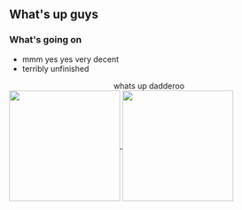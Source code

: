 ## What's up guys

### What's going on

 - mmm yes yes very decent
 - terribly unfinished
<div align="center">whats up dadderoo</div>

<a href="https://github.com/anuraghazra/github-readme-stats">
  <img height=200 align="center" src="https://github-readme-stats.vercel.app/api?username=somewhat-armoured-shrimp&title_color=0adee1&bg_color=0e0d1d&border_color=db5b5b&text_color=0adee1" />
</a>
<a href="https://github.com/anuraghazra/convoychat">
  <img height=200 align="center" src="https://github-readme-stats.vercel.app/api/top-langs?username=somewhat-armoured-shrimp&title_color=0adee1&bg_color=0e0d1d&border_color=db5b5b&text_color=0adee1&layout=compact&langs_count=8&card_width=320" />
</a>

